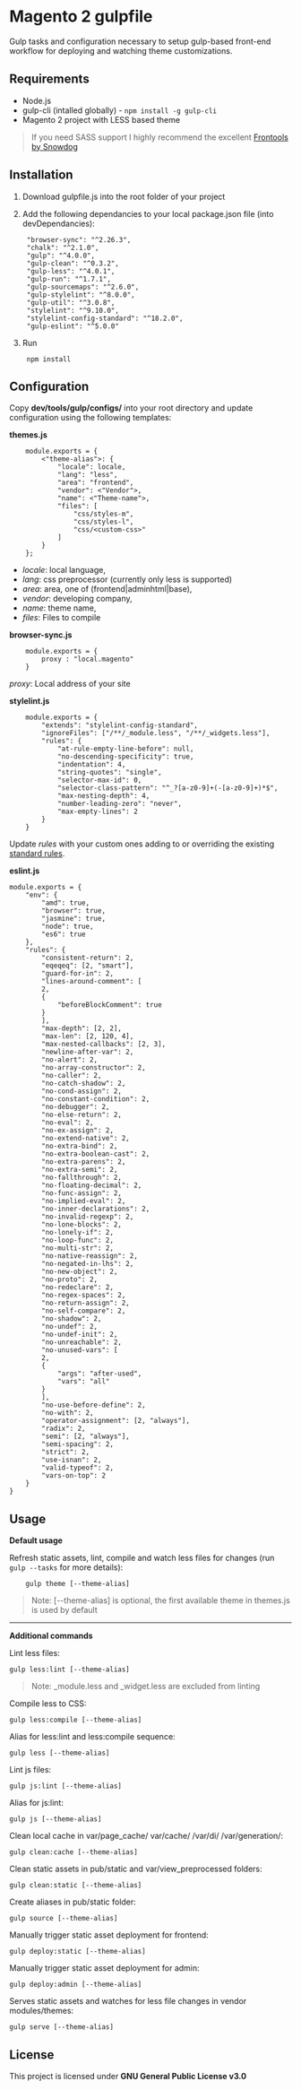 # Magento 2 gulpfile 

Gulp tasks and configuration necessary to setup gulp-based front-end workflow for deploying and watching theme customizations.

Requirements
-----
- Node.js
- gulp-cli (intalled globally) - `npm install -g gulp-cli`
- Magento 2 project with LESS based theme 

> If you need SASS support I highly recommend the excellent [Frontools by Snowdog](https://github.com/SnowdogApps/magento2-frontools) 


Installation
----
1. Download gulpfile.js into the root folder of your project
2. Add the following dependancies to your local package.json file (into devDependancies):
		
		"browser-sync": "^2.26.3",
		"chalk": "^2.1.0",
		"gulp": "^4.0.0",
		"gulp-clean": "^0.3.2",
		"gulp-less": "^4.0.1",
		"gulp-run": "^1.7.1",
		"gulp-sourcemaps": "^2.6.0",
		"gulp-stylelint": "^8.0.0",
		"gulp-util": "^3.0.8",
		"stylelint": "^9.10.0",
		"stylelint-config-standard": "^18.2.0",
		"gulp-eslint": "^5.0.0"
3. Run 
	
		npm install

Configuration
----
Copy **dev/tools/gulp/configs/** into your root directory and update configuration using the following templates:

**themes.js** 

		module.exports = {
			<"theme-alias">: {
				"locale": locale,
				"lang": "less",
				"area": "frontend",
				"vendor": <"Vendor">,
				"name": <"Theme-name">,
				"files": [
					"css/styles-m",
					"css/styles-l",
					"css/<custom-css>"
				]
			}
		};
  
- _locale_: local language,
- _lang_: css preprocessor (currently only less is supported)
- _area_: area, one of (frontend|adminhtml|base),
- _vendor_: developing company,
- _name_: theme name,
- _files_: Files to compile
        
**browser-sync.js**

        module.exports = {
          	proxy : "local.magento"
        }

_proxy_: Local address of your site

**stylelint.js**

    	module.exports = {
			"extends": "stylelint-config-standard",
			"ignoreFiles": ["/**/_module.less", "/**/_widgets.less"],
			"rules": {
				"at-rule-empty-line-before": null,
				"no-descending-specificity": true,
				"indentation": 4,
				"string-quotes": "single",
				"selector-max-id": 0,
				"selector-class-pattern": "^_?[a-z0-9]+(-[a-z0-9]+)*$",
				"max-nesting-depth": 4,
				"number-leading-zero": "never",
				"max-empty-lines": 2
			}
		}

Update _rules_ with your custom ones adding to or overriding the existing [standard rules](https://github.com/stylelint/stylelint-config-standard/blob/master/index.js).

**eslint.js**

	module.exports = {
		"env": {
			"amd": true,
			"browser": true,
			"jasmine": true,
			"node": true,
			"es6": true
		},
		"rules": {
			"consistent-return": 2,
			"eqeqeq": [2, "smart"],
			"guard-for-in": 2,
			"lines-around-comment": [
			2,
			{
				"beforeBlockComment": true
			}
			],
			"max-depth": [2, 2],
			"max-len": [2, 120, 4],
			"max-nested-callbacks": [2, 3],
			"newline-after-var": 2,
			"no-alert": 2,
			"no-array-constructor": 2,
			"no-caller": 2,
			"no-catch-shadow": 2,
			"no-cond-assign": 2,
			"no-constant-condition": 2,
			"no-debugger": 2,
			"no-else-return": 2,
			"no-eval": 2,
			"no-ex-assign": 2,
			"no-extend-native": 2,
			"no-extra-bind": 2,
			"no-extra-boolean-cast": 2,
			"no-extra-parens": 2,
			"no-extra-semi": 2,
			"no-fallthrough": 2,
			"no-floating-decimal": 2,
			"no-func-assign": 2,
			"no-implied-eval": 2,
			"no-inner-declarations": 2,
			"no-invalid-regexp": 2,
			"no-lone-blocks": 2,
			"no-lonely-if": 2,
			"no-loop-func": 2,
			"no-multi-str": 2,
			"no-native-reassign": 2,
			"no-negated-in-lhs": 2,
			"no-new-object": 2,
			"no-proto": 2,
			"no-redeclare": 2,
			"no-regex-spaces": 2,
			"no-return-assign": 2,
			"no-self-compare": 2,
			"no-shadow": 2,
			"no-undef": 2,
			"no-undef-init": 2,
			"no-unreachable": 2,
			"no-unused-vars": [
			2,
			{
				"args": "after-used",
				"vars": "all"
			}
			],
			"no-use-before-define": 2,
			"no-with": 2,
			"operator-assignment": [2, "always"],
			"radix": 2,
			"semi": [2, "always"],
			"semi-spacing": 2,
			"strict": 2,
			"use-isnan": 2,
			"valid-typeof": 2,
			"vars-on-top": 2
		}
	}


Usage
--------
**Default usage**

Refresh static assets, lint, compile and watch less files for changes (run `gulp --tasks` for more details):

        gulp theme [--theme-alias]

> Note: [--theme-alias] is optional, the first available theme in themes.js is used by default
---
**Additional commands**

Lint less files: 

	gulp less:lint [--theme-alias]

> Note: _module.less and _widget.less are excluded from linting 

Compile less to CSS:

	gulp less:compile [--theme-alias]

Alias for less:lint and less:compile sequence:

	gulp less [--theme-alias]

Lint js files: 

	gulp js:lint [--theme-alias]

Alias for js:lint:

	gulp js [--theme-alias]

Clean local cache in var/page_cache/ var/cache/ /var/di/ /var/generation/: 
        
	gulp clean:cache [--theme-alias]

Clean static assets in pub/static and var/view_preprocessed folders:
        
	gulp clean:static [--theme-alias]
        
Create aliases in pub/static folder:
        
	gulp source [--theme-alias]

Manually trigger static asset deployment for frontend:
        
	gulp deploy:static [--theme-alias]

Manually trigger static asset deployment for admin:
        
	gulp deploy:admin [--theme-alias]

Serves static assets and watches for less file changes in vendor modules/themes:
        
	gulp serve [--theme-alias]

License
-----
This project is licensed under **GNU General Public License v3.0**